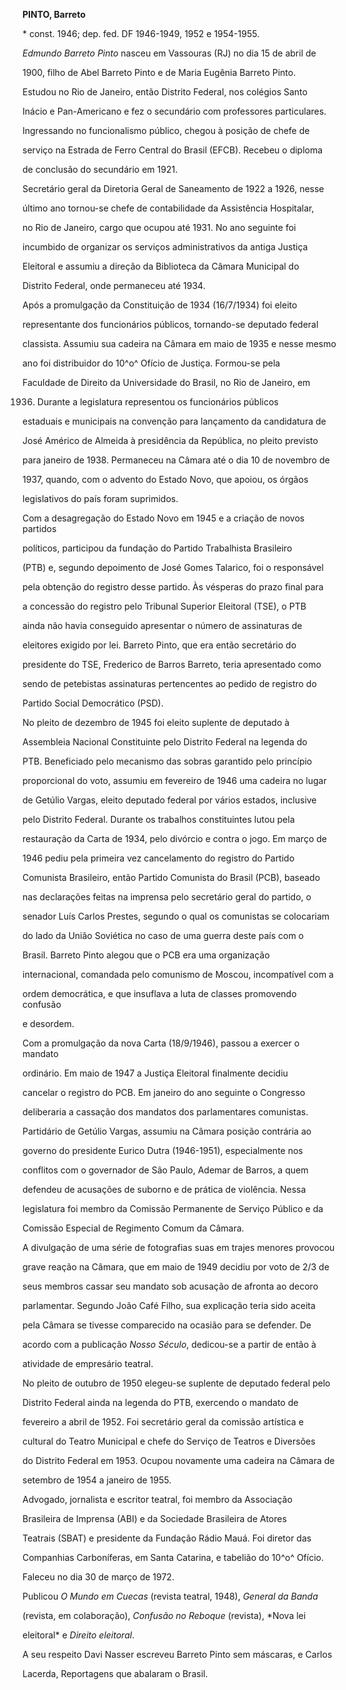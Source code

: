 **PINTO, Barreto**



\* const. 1946; dep. fed. DF 1946-1949, 1952 e 1954-1955.



*Edmundo Barreto Pinto* nasceu em Vassouras (RJ) no dia 15 de abril de

1900, filho de Abel Barreto Pinto e de Maria Eugênia Barreto Pinto.



Estudou no Rio de Janeiro, então Distrito Federal, nos colégios Santo

Inácio e Pan-Americano e fez o secundário com professores particulares.

Ingressando no funcionalismo público, chegou à posição de chefe de

serviço na Estrada de Ferro Central do Brasil (EFCB). Recebeu o diploma

de conclusão do secundário em 1921.



Secretário geral da Diretoria Geral de Saneamento de 1922 a 1926, nesse

último ano tornou-se chefe de contabilidade da Assistência Hospitalar,

no Rio de Janeiro, cargo que ocupou até 1931. No ano seguinte foi

incumbido de organizar os serviços administrativos da antiga Justiça

Eleitoral e assumiu a direção da Biblioteca da Câmara Municipal do

Distrito Federal, onde permaneceu até 1934.



Após a promulgação da Constituição de 1934 (16/7/1934) foi eleito

representante dos funcionários públicos, tornando-se deputado federal

classista. Assumiu sua cadeira na Câmara em maio de 1935 e nesse mesmo

ano foi distribuidor do 10^o^ Ofício de Justiça. Formou-se pela

Faculdade de Direito da Universidade do Brasil, no Rio de Janeiro, em

1936. Durante a legislatura representou os funcionários públicos

estaduais e municipais na convenção para lançamento da candidatura de

José Américo de Almeida à presidência da República, no pleito previsto

para janeiro de 1938. Permaneceu na Câmara até o dia 10 de novembro de

1937, quando, com o advento do Estado Novo, que apoiou, os órgãos

legislativos do país foram suprimidos.



Com a desagregação do Estado Novo em 1945 e a criação de novos partidos

políticos, participou da fundação do Partido Trabalhista Brasileiro

(PTB) e, segundo depoimento de José Gomes Talarico, foi o responsável

pela obtenção do registro desse partido. Às vésperas do prazo final para

a concessão do registro pelo Tribunal Superior Eleitoral (TSE), o PTB

ainda não havia conseguido apresentar o número de assinaturas de

eleitores exigido por lei. Barreto Pinto, que era então secretário do

presidente do TSE, Frederico de Barros Barreto, teria apresentado como

sendo de petebistas assinaturas pertencentes ao pedido de registro do

Partido Social Democrático (PSD).



No pleito de dezembro de 1945 foi eleito suplente de deputado à

Assembleia Nacional Constituinte pelo Distrito Federal na legenda do

PTB. Beneficiado pelo mecanismo das sobras garantido pelo princípio

proporcional do voto, assumiu em fevereiro de 1946 uma cadeira no lugar

de Getúlio Vargas, eleito deputado federal por vários estados, inclusive

pelo Distrito Federal. Durante os trabalhos constituintes lutou pela

restauração da Carta de 1934, pelo divórcio e contra o jogo. Em março de

1946 pediu pela primeira vez cancelamento do registro do Partido

Comunista Brasileiro, então Partido Comunista do Brasil (PCB), baseado

nas declarações feitas na imprensa pelo secretário geral do partido, o

senador Luís Carlos Prestes, segundo o qual os comunistas se colocariam

do lado da União Soviética no caso de uma guerra deste país com o

Brasil. Barreto Pinto alegou que o PCB era uma organização

internacional, comandada pelo comunismo de Moscou, incompatível com a

ordem democrática, e que insuflava a luta de classes promovendo confusão

e desordem.



Com a promulgação da nova Carta (18/9/1946), passou a exercer o mandato

ordinário. Em maio de 1947 a Justiça Eleitoral finalmente decidiu

cancelar o registro do PCB. Em janeiro do ano seguinte o Congresso

deliberaria a cassação dos mandatos dos parlamentares comunistas.



Partidário de Getúlio Vargas, assumiu na Câmara posição contrária ao

governo do presidente Eurico Dutra (1946-1951), especialmente nos

conflitos com o governador de São Paulo, Ademar de Barros, a quem

defendeu de acusações de suborno e de prática de violência. Nessa

legislatura foi membro da Comissão Permanente de Serviço Público e da

Comissão Especial de Regimento Comum da Câmara.



A divulgação de uma série de fotografias suas em trajes menores provocou

grave reação na Câmara, que em maio de 1949 decidiu por voto de 2/3 de

seus membros cassar seu mandato sob acusação de afronta ao decoro

parlamentar. Segundo João Café Filho, sua explicação teria sido aceita

pela Câmara se tivesse comparecido na ocasião para se defender. De

acordo com a publicação *Nosso Século*, dedicou-se a partir de então à

atividade de empresário teatral.



No pleito de outubro de 1950 elegeu-se suplente de deputado federal pelo

Distrito Federal ainda na legenda do PTB, exercendo o mandato de

fevereiro a abril de 1952. Foi secretário geral da comissão artística e

cultural do Teatro Municipal e chefe do Serviço de Teatros e Diversões

do Distrito Federal em 1953. Ocupou novamente uma cadeira na Câmara de

setembro de 1954 a janeiro de 1955.



Advogado, jornalista e escritor teatral, foi membro da Associação

Brasileira de Imprensa (ABI) e da Sociedade Brasileira de Atores

Teatrais (SBAT) e presidente da Fundação Rádio Mauá. Foi diretor das

Companhias Carboníferas, em Santa Catarina, e tabelião do 10^o^ Ofício.



Faleceu no dia 30 de março de 1972.



Publicou *O Mundo em Cuecas* (revista teatral, 1948), *General da Banda*

(revista, em colaboração), *Confusão no Reboque* (revista), *Nova lei

eleitoral* e *Direito eleitoral*.



A seu respeito Davi Nasser escreveu Barreto Pinto sem máscaras, e Carlos

Lacerda, Reportagens que abalaram o Brasil.



